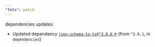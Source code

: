 ```yaml
---
"fets": patch
---
```

dependencies updates:
  - Updated dependency [`json-schema-to-ts@^3.0.0` ↗︎](https://www.npmjs.com/package/json-schema-to-ts/v/3.0.0) (from `^2.9.1`, in `dependencies`)
